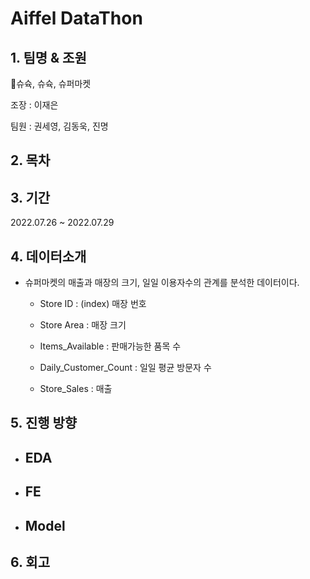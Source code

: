 # Aiffel DataThon

## 1. 팀명 & 조원

🗿슈슉, 슈슉, 슈퍼마켓

조장 : 이재은

팀원 : 권세영, 김동욱, 진명

## 2. 목차

## 3. 기간

2022.07.26 ~ 2022.07.29

## 4. 데이터소개

  - 슈퍼마켓의 매출과 매장의 크기, 일일 이용자수의 관계를 분석한 데이터이다.
  
    - Store ID : (index) 매장 번호
    
    - Store Area : 매장 크기
    
    - Items_Available : 판매가능한 품목 수  
    
    - Daily_Customer_Count : 일일 평균 방문자 수
    
    - Store_Sales : 매출

## 5. 진행 방향

  - EDA
    - 
  - FE
    - 
  - Model
    -
## 6. 회고

